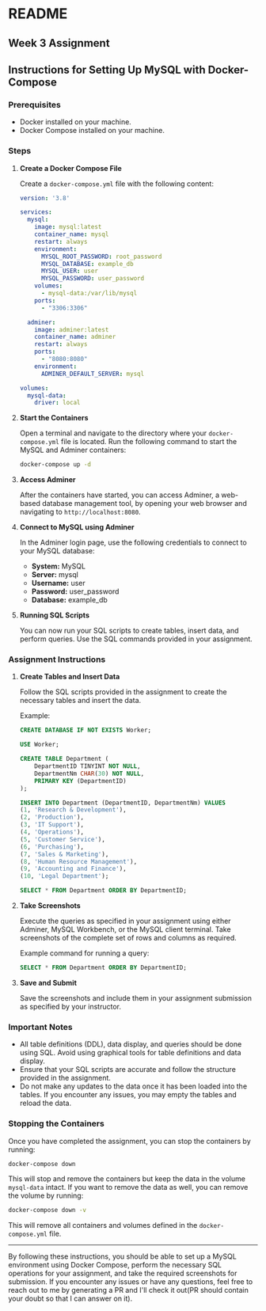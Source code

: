 # README

## Week 3 Assignment

## Instructions for Setting Up MySQL with Docker-Compose

### Prerequisites

- Docker installed on your machine.
- Docker Compose installed on your machine.

### Steps

1. **Create a Docker Compose File**

   Create a `docker-compose.yml` file with the following content:

   ```yaml
   version: '3.8'

   services:
     mysql:
       image: mysql:latest
       container_name: mysql
       restart: always
       environment:
         MYSQL_ROOT_PASSWORD: root_password
         MYSQL_DATABASE: example_db
         MYSQL_USER: user
         MYSQL_PASSWORD: user_password
       volumes:
         - mysql-data:/var/lib/mysql
       ports:
         - "3306:3306"

     adminer:
       image: adminer:latest
       container_name: adminer
       restart: always
       ports:
         - "8080:8080"
       environment:
         ADMINER_DEFAULT_SERVER: mysql

   volumes:
     mysql-data:
       driver: local
   ```

2. **Start the Containers**

   Open a terminal and navigate to the directory where your `docker-compose.yml` file is located. Run the following command to start the MySQL and Adminer containers:

   ```sh
   docker-compose up -d
   ```

3. **Access Adminer**

   After the containers have started, you can access Adminer, a web-based database management tool, by opening your web browser and navigating to `http://localhost:8080`.

4. **Connect to MySQL using Adminer**

   In the Adminer login page, use the following credentials to connect to your MySQL database:

   - **System:** MySQL
   - **Server:** mysql
   - **Username:** user
   - **Password:** user_password
   - **Database:** example_db

5. **Running SQL Scripts**

   You can now run your SQL scripts to create tables, insert data, and perform queries. Use the SQL commands provided in your assignment.

### Assignment Instructions

1. **Create Tables and Insert Data**

   Follow the SQL scripts provided in the assignment to create the necessary tables and insert the data.

   Example:

   ```sql
   CREATE DATABASE IF NOT EXISTS Worker;

   USE Worker;

   CREATE TABLE Department (
       DepartmentID TINYINT NOT NULL,
       DepartmentNm CHAR(30) NOT NULL,
       PRIMARY KEY (DepartmentID)
   );

   INSERT INTO Department (DepartmentID, DepartmentNm) VALUES
   (1, 'Research & Development'),
   (2, 'Production'),
   (3, 'IT Support'),
   (4, 'Operations'),
   (5, 'Customer Service'),
   (6, 'Purchasing'),
   (7, 'Sales & Marketing'),
   (8, 'Human Resource Management'),
   (9, 'Accounting and Finance'),
   (10, 'Legal Department');

   SELECT * FROM Department ORDER BY DepartmentID;
   ```

2. **Take Screenshots**

   Execute the queries as specified in your assignment using either Adminer, MySQL Workbench, or the MySQL client terminal. Take screenshots of the complete set of rows and columns as required.

   Example command for running a query:

   ```sql
   SELECT * FROM Department ORDER BY DepartmentID;
   ```

3. **Save and Submit**

   Save the screenshots and include them in your assignment submission as specified by your instructor.

### Important Notes

- All table definitions (DDL), data display, and queries should be done using SQL. Avoid using graphical tools for table definitions and data display.
- Ensure that your SQL scripts are accurate and follow the structure provided in the assignment.
- Do not make any updates to the data once it has been loaded into the tables. If you encounter any issues, you may empty the tables and reload the data.

### Stopping the Containers

Once you have completed the assignment, you can stop the containers by running:

```sh
docker-compose down
```

This will stop and remove the containers but keep the data in the volume `mysql-data` intact. If you want to remove the data as well, you can remove the volume by running:

```sh
docker-compose down -v
```

This will remove all containers and volumes defined in the `docker-compose.yml` file.

---

By following these instructions, you should be able to set up a MySQL environment using Docker Compose, perform the necessary SQL operations for your assignment, and take the required screenshots for submission. If you encounter any issues or have any questions, feel free to reach out to me by generating a PR and I'll check it out(PR should contain your doubt so that I can answer on it).
